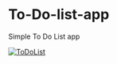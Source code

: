 # To-Do-list-app
Simple To Do List app


<a href = "http://gph.is/2iG8sUk"> <img src = "https://media.giphy.com/media/26Ff9HWRllUGG5ngc/giphy.gif" title = "ToDoList">
